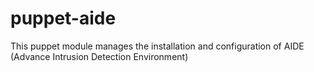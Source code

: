 # puppet-aide
This puppet module manages the installation and configuration of AIDE (Advance Intrusion Detection Environment)
